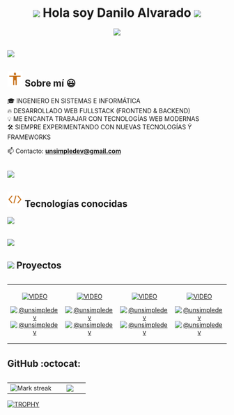 <!------------TÍTULO-------------->
<h1 align="center"> <img src="https://media.giphy.com/media/hvRJCLFzcasrR4ia7z/giphy.gif" width="35">
Hola soy Danilo Alvarado <img src="https://media.giphy.com/media/hvRJCLFzcasrR4ia7z/giphy.gif" width="35"></h1> 
<!------------END TÍTULO-------------->

<!------------GIFT-------------->
<p align="center">
    <img src="https://readme-typing-svg.herokuapp.com?font=Arial&size=24&pause=1000&color=FFA500&center=true&vCenter=true&width=800&height=60&lines=INGENIERO+DE+SISTEMAS+E+INFORMÁTICA;DESARROLLADOR+FULL+STACK;AUTODIDACTA+EN+PROGRAMACIÓN+Y+NUEVAS+TECNOLOGÍAS">
</p>
<!------------END GIFT-------------->

<br><img src="https://user-images.githubusercontent.com/73097560/115834477-dbab4500-a447-11eb-908a-139a6edaec5c.gif"><br>
<!------------SOBRE MI-------------->
<h2><img src="https://github.com/daniloalvarado/Assets/blob/main/GIFs/system-regular-2-accessibility-hover-accesibility.gif" width="35">
Sobre mí 😃</h2>
<!--Intro start-->
<p align="left">
🎓 INGENIERO EN SISTEMAS E INFORMÁTICA <br>    
🔥 DESARROLLADO WEB FULLSTACK (FRONTEND & BACKEND) <br>
💡 ME ENCANTA TRABAJAR CON TECNOLOGÍAS WEB MODERNAS <br>
🛠️ SIEMPRE EXPERIMENTANDO CON NUEVAS TECNOLOGÍAS Ý FRAMEWORKS <br>
    
📫 Contacto: **unsimpledev@gmail.com**
<!--Intro end-->
  </p>
<!------------END SOBRE MI-------------->

<br><img src="https://user-images.githubusercontent.com/73097560/115834477-dbab4500-a447-11eb-908a-139a6edaec5c.gif"><br>

<!------------TECNOLOGÍAS CONOCIDAS-------------->
<h2><img src="https://github.com/daniloalvarado/Assets/blob/main/GIFs/system-regular-34-code-hover-code.gif" width ="35"> 
Tecnologías conocidas</h2>
<!--tech stack icons-->
<p align="left">
  <a href="https://skillicons.dev">
    <img src="https://skillicons.dev/icons?i=androidstudio,c,cs,cpp,java,php,dart,flutter,py,dotnet,css,html,js,nodejs,mysql,sqlite,firebase,gtk,git,github,docker,materialui,postman,eclipse,vscode,bash,linux,ai,ps&perline=12" />
  </a>
</p>
<!------------END TECNOLOGÍAS CONOCIDAS-------------->

<br><img src="https://user-images.githubusercontent.com/73097560/115834477-dbab4500-a447-11eb-908a-139a6edaec5c.gif"><br>

<!------------PROYECTOS-------------->
<h2><img src="https://media.giphy.com/media/iY8CRBdQXODJSCERIr/giphy.gif" width="35"> Proyectos</h2>
<div id="proyectos">
<table align="left" >
<tr border="none">
  <td width="25%" align="center">
    <p align="center">
     <a href="https://youtu.be/rISmdhlhOPM" title="Go to Source">
        <img align="center" width=100% src="https://raw.githubusercontent.com/unsimpledev/unsimpledev/main/assets/smsgateway.webp"   alt="VIDEO" /></a>
      </p>
    <p align="center">
        <a href="https://youtu.be/rISmdhlhOPM" target="blank"><img align="center" src="https://img.shields.io/badge/YouTube-FF0000?style=for-the-badge&logo=youtube&logoColor=white" alt="@unsimpledev"  /></a>
      <a href="https://github.com/unsimpledev/ProyectoSMSGateway" target="blank"><img align="center" src="https://img.shields.io/badge/GitHub-100000?style=for-the-badge&logo=github&logoColor=white" alt="@unsimpledev" /></a>
    </p>       
</td>
<td width="25%" align="center">
    <p align="center">
     <a href="https://youtu.be/fiUkA2OZQjs" title="Go to Source">
        <img align="center" width=100% src="https://raw.githubusercontent.com/unsimpledev/unsimpledev/main/assets/notifandroid.webp"   alt="VIDEO" /></a>
      </p>
    <p align="center">
        <a href="https://youtu.be/fiUkA2OZQjs" target="blank"><img align="center" src="https://img.shields.io/badge/YouTube-FF0000?style=for-the-badge&logo=youtube&logoColor=white" alt="@unsimpledev"  /></a>
      <a href="https://github.com/unsimpledev/ProyectoNotificaciones" target="blank"><img align="center" src="https://img.shields.io/badge/GitHub-100000?style=for-the-badge&logo=github&logoColor=white" alt="@unsimpledev" /></a>
    </p>       
</td>
  
  <td width="25%" align="center">
    <p align="center">
     <a href="https://youtu.be/py31Y1Ku4Es" title="Go to Source">
        <img align="center" width=100% src="https://raw.githubusercontent.com/unsimpledev/unsimpledev/main/assets/chatgptapp.webp"   alt="VIDEO" /></a>
      </p>
    <p align="center">
        <a href="https://youtu.be/py31Y1Ku4Es" target="blank"><img align="center" src="https://img.shields.io/badge/YouTube-FF0000?style=for-the-badge&logo=youtube&logoColor=white" alt="@unsimpledev"  /></a>
      <a href="https://github.com/unsimpledev/MiChatGPT" target="blank"><img align="center" src="https://img.shields.io/badge/GitHub-100000?style=for-the-badge&logo=github&logoColor=white" alt="@unsimpledev" /></a>
    </p>       
</td>

   <td width="25%" align="center">
    <p align="center">
     <a href="https://youtu.be/FbQtooM3UIs" title="Go to Source">
        <img align="center" width=100% src="https://raw.githubusercontent.com/unsimpledev/unsimpledev/main/assets/traductorchatgpt.webp"   alt="VIDEO" /></a>
      </p>
    <p align="center">
        <a href="https://youtu.be/FbQtooM3UIs" target="blank"><img align="center" src="https://img.shields.io/badge/YouTube-FF0000?style=for-the-badge&logo=youtube&logoColor=white" alt="@unsimpledev"  /></a>
      <a href="https://github.com/unsimpledev/MiTraductor" target="blank"><img align="center" src="https://img.shields.io/badge/GitHub-100000?style=for-the-badge&logo=github&logoColor=white" alt="@unsimpledev" /></a>
    </p>       
</td>
  
</tr>
</table>
  </div>
<br>
<br><br>
<br>
<br><br><br>
<br><br>


<h2>GitHub :octocat:</h2>
<!--- stats & Trophy (start) -->
<p align="center">
  <!--- stats (start) -->
<table align="left">
<tr border="none">
<td width="60%" align="center">

<!--  <img  align="center"  src="https://github-readme-stats.vercel.app/api?username=unsimpledev&theme=dark&show_icons=true&count_private=true" />
  <br></br> -->
  <img  title="🔥 Get streak stats for your profile at git.io/streak-stats" alt="Mark streak" src="https://github-readme-streak-stats.herokuapp.com/?user=unsimpledev&theme=dark&hide_border=false" /> 
</td>

<td width="40%" align="center">

  <img  align="center"  src="https://github-readme-stats.anuraghazra1.vercel.app/api/top-langs/?username=unsimpledev&theme=dark&hide_border=false&no-bg=true&no-frame=true&langs_count=10"/>

  </td>
</tr>
</table>
<!--- stats (end) -->

<!--- trophy (start) -->
<div align=left>
  <a href="https://github.com/ryo-ma/github-profile-trophy" title="Go to Source">
      <img align="center" width=84% src="https://github-profile-trophy.vercel.app/?username=unsimpledev&theme=radical&row=1&column=7&margin-h=15&margin-w=5&no-bg=true" alt="TROPHY" />
    </a>
</div>
<!--- trophy (start) -->


</p>        
<!--- stats (end) -->
